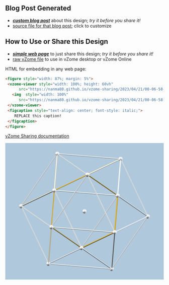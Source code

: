 
## Blog Post Generated

 - [***custom blog post***](<https://nanma80.github.io/vzome-sharing/2023/04/21/24-cell-max-volume-00-06-58.html>) about this design; *try it before you share it!*
 - [source file for that blog post](<https://github.com/nanma80/vzome-sharing/edit/main/_posts/2023-04-21-24-cell-max-volume-00-06-58.md>); click to customize
 


## How to Use or Share this Design

 - [***simple web page***](<https://nanma80.github.io/vzome-sharing/2023/04/21/00-06-58-24-cell-max-volume/>) to just share this design; *try it before you share it!*
 - [raw vZome file](<https://raw.githubusercontent.com/nanma80/vzome-sharing/main/2023/04/21/00-06-58-24-cell-max-volume/24-cell-max-volume.vZome>) to use in vZome desktop or vZome Online
 
 HTML for embedding in any web page:
 ```html
<figure style="width: 87%; margin: 5%">
  <vzome-viewer style="width: 100%; height: 60vh"
       src="https://nanma80.github.io/vzome-sharing/2023/04/21/00-06-58-24-cell-max-volume/24-cell-max-volume.vZome" >
    <img  style="width: 100%"
       src="https://nanma80.github.io/vzome-sharing/2023/04/21/00-06-58-24-cell-max-volume/24-cell-max-volume.png" >
  </vzome-viewer>
  <figcaption style="text-align: center; font-style: italic;">
     REPLACE this caption!
  </figcaption>
</figure>
 ```

[vZome Sharing documentation](https://vzome.github.io/vzome/sharing.html#how-it-works)

![Image](<24-cell-max-volume.png>)


